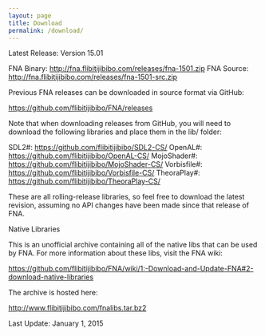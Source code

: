 ```yaml
---
layout: page
title: Download
permalink: /download/
---
```


Latest Release: Version 15.01

FNA Binary: http://fna.flibitijibibo.com/releases/fna-1501.zip
FNA Source: http://fna.flibitijibibo.com/releases/fna-1501-src.zip

Previous FNA releases can be downloaded in source format via GitHub:

https://github.com/flibitijibibo/FNA/releases

Note that when downloading releases from GitHub, you will need to download the following libraries and place them in the lib/ folder:

SDL2#: https://github.com/flibitijibibo/SDL2-CS/
OpenAL#: https://github.com/flibitijibibo/OpenAL-CS/
MojoShader#: https://github.com/flibitijibibo/MojoShader-CS/
Vorbisfile#: https://github.com/flibitijibibo/Vorbisfile-CS/
TheoraPlay#: https://github.com/flibitijibibo/TheoraPlay-CS/

These are all rolling-release libraries, so feel free to download the latest revision, assuming no API changes have been made since that release of FNA.

Native Libraries

This is an unofficial archive containing all of the native libs that can be used by FNA. For more information about these libs, visit the FNA wiki:

https://github.com/flibitijibibo/FNA/wiki/1:-Download-and-Update-FNA#2-download-native-libraries

The archive is hosted here:

http://www.flibitijibibo.com/fnalibs.tar.bz2

Last Update: January 1, 2015
